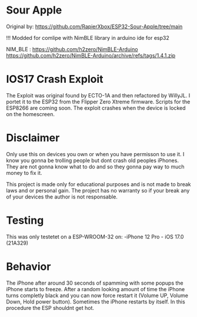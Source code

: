# Sour Apple 
Original by: https://github.com/RapierXbox/ESP32-Sour-Apple/tree/main


!!! Modded for comlipe with NimBLE library in arduino ide for esp32


NIM_BLE :
https://github.com/h2zero/NimBLE-Arduino
https://github.com/h2zero/NimBLE-Arduino/archive/refs/tags/1.4.1.zip


# IOS17 Crash Exploit
The Exploit was original found by ECTO-1A and then refactored by WillyJL. I portet it to the ESP32 from the Flipper Zero Xtreme firmware. Scripts for the ESP8266 are coming soon. The exploit crashes when the device is locked on the homescreen.
# Disclaimer
Only use this on devices you own or when you have permisson to use it. I know you gonna be trolling people but dont crash old peoples iPhones. They are not gonna know what to do and so they gonna pay way to much money to fix it.

This project is made only for educational purposes and is not made to break laws and or personal gain. The project has no warranty so if your break any of your devices the author is not responsable.
# Testing
This was only testetet on a ESP-WROOM-32 on:
-iPhone 12 Pro -   iOS 17.0 (21A329)
# Behavior
The iPhone after around 30 seconds of spamming with some popups the iPhone starts to freeze. After a random looking amount of time the iPhone turns completly black and you can now force restart it (Volume UP, Volume Down, Hold power button). Sometimes the iPhone restarts by itself. In this procedure the ESP shouldnt get hot.

